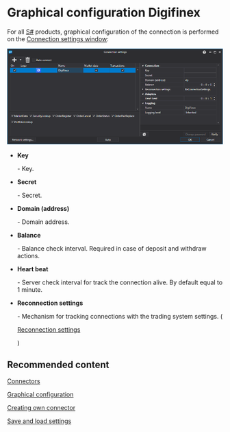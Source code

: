# Graphical configuration Digifinex

For all [S\#](StockSharpAbout.md) products, graphical configuration of the connection is performed on the [Connection settings window](API_UI_ConnectorWindow.md):

![API GUI Settings DigiFinex](../images/API_GUI_Settings_DigiFinex.png)

- **Key**

   \- Key.
- **Secret**

   \- Secret.
- **Domain (address)**

   \- Domain address.
- **Balance**

   \- Balance check interval. Required in case of deposit and withdraw actions.
- **Heart beat**

   \- Server check interval for track the connection alive. By default equal to 1 minute.
- **Reconnection settings**

   \- Mechanism for tracking connections with the trading system settings. (

  [Reconnection settings](Reconnect.md)

  )

## Recommended content

[Connectors](API_Connectors.md)

[Graphical configuration](API_ConnectorsUIConfiguration.md)

[Creating own connector](ConnectorCreating.md)

[Save and load settings](API_Connectors_SaveConnectorSettings.md)
